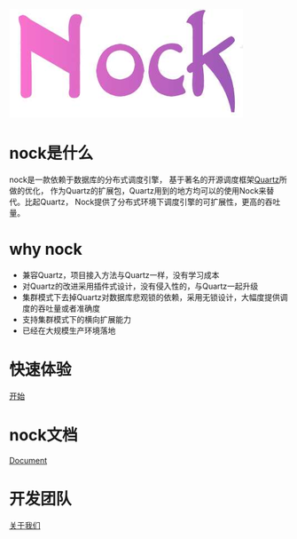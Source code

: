 ![Nock](https://github.com/half-half/Content/blob/master/nock/logo.jpg)

# nock是什么
nock是一款依赖于数据库的分布式调度引擎， 基于著名的开源调度框架[Quartz](https://github.com/quartz-scheduler/quartz)所做的优化， 
作为Quartz的扩展包，Quartz用到的地方均可以的使用Nock来替代。比起Quartz， Nock提供了分布式环境下调度引擎的可扩展性，更高的吞吐量。

# why nock
* 兼容Quartz，项目接入方法与Quartz一样，没有学习成本
* 对Quartz的改进采用插件式设计，没有侵入性的，与Quartz一起升级
* 集群模式下去掉Quartz对数据库悲观锁的依赖，采用无锁设计，大幅度提供调度的吞吐量或者准确度
* 支持集群模式下的横向扩展能力
* 已经在大规模生产环境落地

# 快速体验
[开始](https://github.com/half-half/nock/wiki/1%E3%80%81%E5%BF%AB%E9%80%9F%E5%BC%80%E5%A7%8B)

# nock文档
[Document](https://github.com/half-half/nock/wiki)

# 开发团队
[关于我们]()






